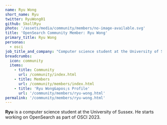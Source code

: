 ```yaml
---
name: Ryu Wong
short_name: Ryu
twitter: RyuWong01
github: SkollRyu
photo: '/assets/media/community/members/no-image-available.svg'
title: 'OpenSearch Community Member: Ryu Wong'
primary_title: Ryu Wong
personas:
  - osci
job_title_and_company: "Computer science student at the University of Sussex"
breadcrumbs:
  icon: community
  items:
    - title: Community
      url: /community/index.html
    - title: Members
      url: /community/members/index.html
    - title: 'Ryu Wong&apos;s Profile'
      url: '/community/members/ryu-wong.html'
permalink: '/community/members/ryu-wong.html'
---
```


**Ryu** is a computer science student at the University of Sussex. He starts working on OpenSearch as part of OSCI 2023. 
